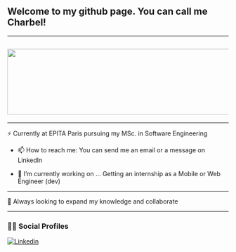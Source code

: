 <h2 align='left'>Welcome to my github page. You can call me Charbel!</h2>
<hr>
<h2><img src="https://media-exp1.licdn.com/dms/image/C4E16AQG-WM6Qfi0RDw/profile-displaybackgroundimage-shrink_350_1400/0/1658097588493?e=1663804800&v=beta&t=xbNno-zlXgDi5tYnLcLcL4DXVqtYUxKrZb6BBQ8MUYs" width="600px" height="150px"></h2>
<hr>

⚡ Currently at EPITA Paris pursuing my MSc. in Software Engineering

- 📫 How to reach me: 
You can send me an email or a message on LinkedIn 

- 🔭 I’m currently working on ...
Getting an internship as a Mobile or Web Engineer (dev)




<hr>
👯 Always looking to expand my knowledge and collaborate

<hr>
<h3 align='left'>👨‍💻 Social Profiles</h3>

<div align='left'>

[![Linkedin](https://img.shields.io/badge/linkedin-%230077B5.svg?&style=for-the-badge&logo=linkedin&logoColor=white)](https://www.linkedin.com/in/charbel-tabet-56b860206/)

</div>



